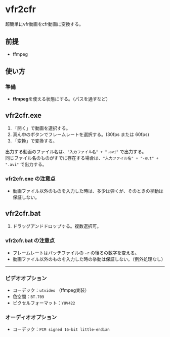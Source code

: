 # vfr2cfr
超簡単にvfr動画をcfr動画に変換する。

## 前提
* ffmpeg

## 使い方
### 準備
* **ffmpeg**を使える状態にする。（パスを通すなど）

## vfr2cfr.exe
1. 「開く」で動画を選択する。
1. 真ん中のボタンでフレームレートを選択する。(30fps または 60fps)
1. 「変換」で変換する。

出力する動画のファイル名は、`"入力ファイル名" + ".avi"` で出力する。  
同じファイル名のものがすでに存在する場合は、`"入力ファイル名" + "-out" + ".avi"` で出力する。
### vfr2cfr.exe の注意点
* 動画ファイル以外のものを入力した時は、多少は弾くが、そのときの挙動は保証しない。

## vfr2cfr.bat
1. ドラッグアンドドロップする。複数選択可。
### vfr2cfr.bat の注意点
* フレームレートはバッチファイルの `-r` の後ろの数字を変える。
* 動画ファイル以外のものを入力した時の挙動は保証しない。（例外処理なし）

***

### ビデオオプション
* コーデック：`utvideo` （ffmpeg実装）
* 色空間：`BT.709`
* ピクセルフォーマット：`YUV422`

### オーディオオプション
* コーデック：`PCM signed 16-bit little-endian`
